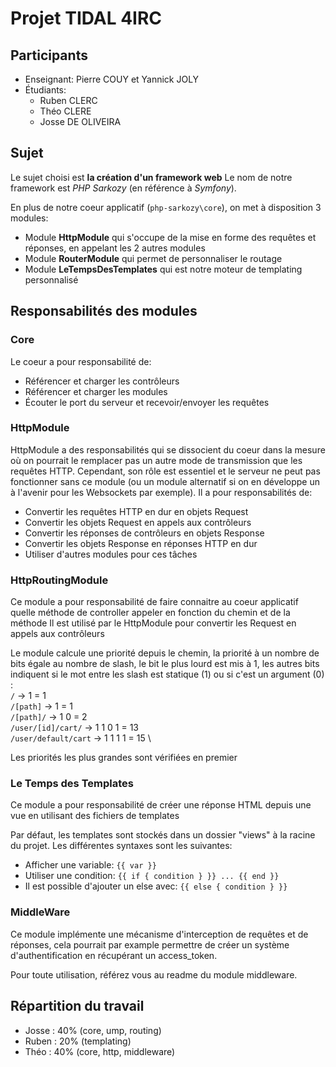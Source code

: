 # Projet TIDAL 4IRC
## Participants
* Enseignant: Pierre COUY et Yannick JOLY
* Étudiants:
    * Ruben CLERC
    * Théo CLERE
    * Josse DE OLIVEIRA
## Sujet
Le sujet choisi est **la création d'un framework web**
Le nom de notre framework est _PHP Sarkozy_ (en référence à _Symfony_).

En plus de notre coeur applicatif (`php-sarkozy\core`), on met à disposition 3 modules:
* Module **HttpModule** qui s'occupe de la mise en forme des requêtes et réponses, en appelant les 2 autres modules
* Module **RouterModule** qui permet de personnaliser le routage
* Module **LeTempsDesTemplates** qui est notre moteur de templating personnalisé

## Responsabilités des modules
### Core
Le coeur a pour responsabilité de:
* Référencer et charger les contrôleurs
* Référencer et charger les modules
* Écouter le port du serveur et recevoir/envoyer les requêtes

### HttpModule
HttpModule a des responsabilités qui se dissocient du coeur dans la mesure où on pourrait le remplacer pas un autre mode de transmission que les requêtes HTTP. Cependant, son rôle est essentiel et le serveur ne peut pas fonctionner sans ce module (ou un module alternatif si on en développe un à l'avenir pour les Websockets par exemple).
Il a pour responsabilités de:
* Convertir les requêtes HTTP en dur en objets Request
* Convertir les objets Request en appels aux contrôleurs
* Convertir les réponses de contrôleurs en objets Response
* Convertir les objets Response en réponses HTTP en dur
* Utiliser d'autres modules pour ces tâches

### HttpRoutingModule
Ce module a pour responsabilité de faire connaitre au coeur applicatif quelle méthode de controller appeler en fonction du chemin et de la méthode
Il est utilisé par le HttpModule pour convertir les Request en appels aux contrôleurs

Le module calcule une priorité depuis le chemin, la priorité à un nombre de bits égale au nombre de slash, le bit le plus lourd est mis à 1, les autres bits indiquent si le mot entre les slash est statique (1) ou si c'est un argument (0) : \
`/` -> 1 = 1 \
`/[path]` -> 1 = 1 \
`/[path]/` -> 1 0 = 2 \
`/user/[id]/cart/` -> 1 1 0 1 = 13 \
`/user/default/cart` -> 1 1 1 1 = 15 \

Les priorités les plus grandes sont vérifiées en premier

### Le Temps des Templates
Ce module a pour responsabilité de créer une réponse HTML depuis une vue en utilisant des fichiers de templates

Par défaut, les templates sont stockés dans un dossier "views" à la racine du projet.
Les différentes syntaxes sont les suivantes:
* Afficher une variable: `{{ var }}`
* Utiliser une condition: `{{ if { condition } }} ... {{ end }}`
* Il est possible d'ajouter un else avec: `{{ else { condition } }}`

### MiddleWare
Ce module implémente une mécanisme d'interception de requêtes et de réponses, cela pourrait par example permettre de créer un système d'authentification en récupérant un access_token.

Pour toute utilisation, référez vous au readme du module middleware.

## Répartition du travail

- Josse : 40% (core, ump, routing)
- Ruben : 20% (templating)
- Théo : 40% (core, http, middleware)


